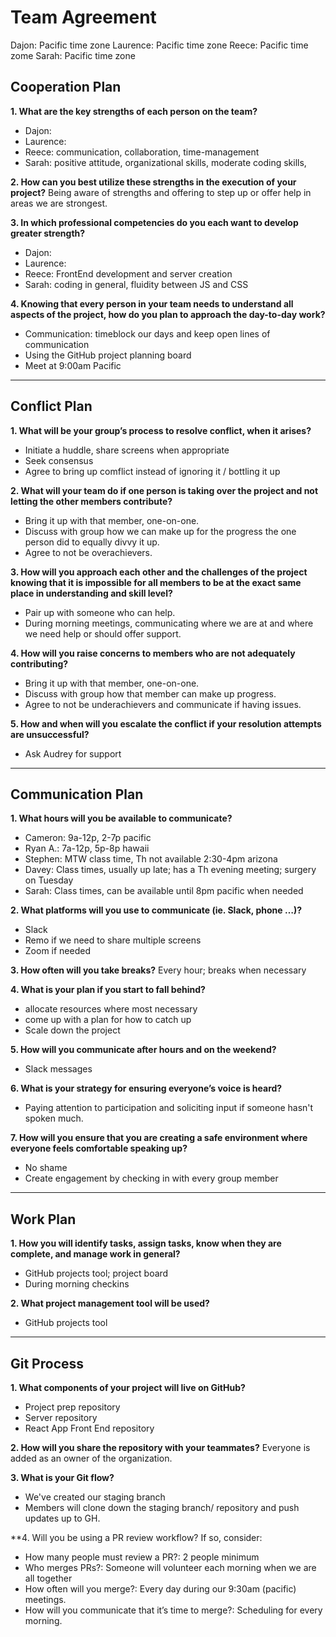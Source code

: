 # Team Agreement

Dajon: Pacific time zone
Laurence: Pacific time zone
Reece: Pacific time zome
Sarah: Pacific time zone

## Cooperation Plan
**1. What are the key strengths of each person on the team?**
- Dajon: 
- Laurence: 
- Reece: communication, collaboration, time-management
- Sarah: positive attitude, organizational skills, moderate coding skills,

**2. How can you best utilize these strengths in the execution of your project?**
Being aware of strengths and offering to step up or offer help in areas we are strongest.

**3. In which professional competencies do you each want to develop greater strength?**
- Dajon: 
- Laurence: 
- Reece: FrontEnd development and server creation
- Sarah: coding in general, fluidity between JS and CSS

**4. Knowing that every person in your team needs to understand all aspects of the project, how do you plan to approach the day-to-day work?**
 - Communication: timeblock our days and keep open lines of communication
 - Using the GitHub project planning board
 - Meet at 9:00am Pacific
-------------------------
## Conflict Plan
**1. What will be your group’s process to resolve conflict, when it arises?**
- Initiate a huddle, share screens when appropriate
- Seek consensus
- Agree to bring up comflict instead of ignoring it / bottling it up

**2. What will your team do if one person is taking over the project and not letting the other members contribute?**
- Bring it up with that member, one-on-one.
- Discuss with group how we can make up for the progress the one person did to equally divvy it up.
- Agree to not be overachievers.

**3. How will you approach each other and the challenges of the project knowing that it is impossible for all members to be at the exact same place in understanding and skill level?**
- Pair up with someone who can help.
- During morning meetings, communicating where we are at and where we need help or should offer support.

**4. How will you raise concerns to members who are not adequately contributing?**
- Bring it up with that member, one-on-one.
- Discuss with group how that member can make up progress.
- Agree to not be underachievers and communicate if having issues.

**5. How and when will you escalate the conflict if your resolution attempts are unsuccessful?**
- Ask Audrey for support
---------------------------
## Communication Plan
**1. What hours will you be available to communicate?**
- Cameron: 9a-12p, 2-7p pacific
- Ryan A.: 7a-12p, 5p-8p hawaii
- Stephen: MTW class time,   Th not available 2:30-4pm arizona
- Davey: Class times, usually up late; has a Th evening meeting; surgery on Tuesday
- Sarah: Class times, can be available until 8pm pacific when needed

**2. What platforms will you use to communicate (ie. Slack, phone …)?**
- Slack
- Remo if we need to share multiple screens
- Zoom if needed

**3. How often will you take breaks?**
Every hour; breaks when necessary

**4. What is your plan if you start to fall behind?**
- allocate resources where most necessary
- come up with a plan for how to catch up
- Scale down the project

**5. How will you communicate after hours and on the weekend?**
- Slack messages

**6. What is your strategy for ensuring everyone’s voice is heard?**
- Paying attention to participation and soliciting input if someone hasn't spoken much.

**7. How will you ensure that you are creating a safe environment where everyone feels comfortable speaking up?**
- No shame
- Create engagement by checking in with every group member
---------------------
## Work Plan
**1. How you will identify tasks, assign tasks, know when they are complete, and manage work in general?**
- GitHub projects tool; project board
- During morning checkins

**2. What project management tool will be used?**
- GitHub projects tool
---------------------
## Git Process
**1. What components of your project will live on GitHub?**
- Project prep repository
- Server repository
- React App Front End repository

**2. How will you share the repository with your teammates?**
Everyone is added as an owner of the organization.

**3. What is your Git flow?**
- We've created our staging branch
- Members will clone down the staging branch/ repository and push updates up to GH.

**4. Will you be using a PR review workflow? If so, consider:
- How many people must review a PR?: 2 people minimum
- Who merges PRs?: Someone will volunteer each morning when we are all together
- How often will you merge?: Every day during our 9:30am (pacific) meetings.
- How will you communicate that it’s time to merge?: Scheduling for every morning.

